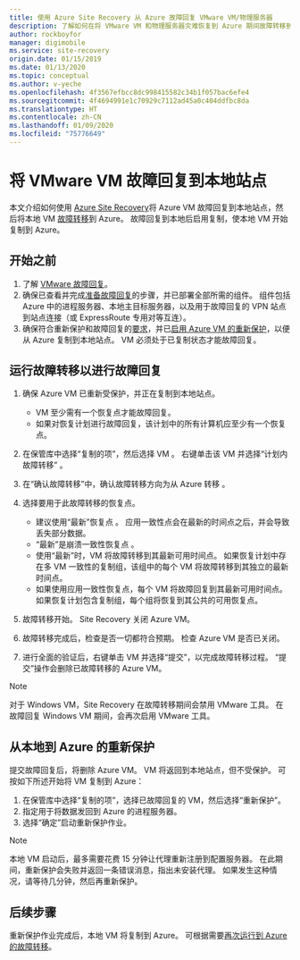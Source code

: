 ```yaml
---
title: 使用 Azure Site Recovery 从 Azure 故障回复 VMware VM/物理服务器
description: 了解如何在将 VMware VM 和物理服务器灾难恢复到 Azure 期间故障转移到 Azure 后，故障回复到本地站点。
author: rockboyfor
manager: digimobile
ms.service: site-recovery
origin.date: 01/15/2019
ms.date: 01/13/2020
ms.topic: conceptual
ms.author: v-yeche
ms.openlocfilehash: 4f3567efbcc8dc998415582c34b1f057bac6efe4
ms.sourcegitcommit: 4f4694991e1c70929c7112ad45a0c404ddfbc8da
ms.translationtype: HT
ms.contentlocale: zh-CN
ms.lasthandoff: 01/09/2020
ms.locfileid: "75776649"
---
```

# <a name="fail-back-vmware-vms-to-on-premises-site"></a>将 VMware VM 故障回复到本地站点

本文介绍如何使用 [Azure Site Recovery](site-recovery-overview.md)将 Azure VM 故障回复到本地站点，然后将本地 VM [故障转移](site-recovery-failover.md)到 Azure。 故障回复到本地后启用复制，使本地 VM 开始复制到 Azure。

## <a name="before-you-start"></a>开始之前

1. 了解 [VMware 故障回复](failover-failback-overview.md#vmwarephysical-reprotectionfailback)。 
2. 确保已查看并完成[准备故障回复](vmware-azure-prepare-failback.md)的步骤，并已部署全部所需的组件。 组件包括 Azure 中的进程服务器、本地主目标服务器，以及用于故障回复的 VPN 站点到站点连接（或 ExpressRoute 专用对等互连）。
3. 确保符合重新保护和故障回复的[要求](vmware-azure-reprotect.md#before-you-begin)，并已[启用 Azure VM 的重新保护](vmware-azure-reprotect.md#enable-reprotection)，以便从 Azure 复制到本地站点。 VM 必须处于已复制状态才能故障回复。

## <a name="run-a-failover-to-fail-back"></a>运行故障转移以进行故障回复

1. 确保 Azure VM 已重新受保护，并正在复制到本地站点。 
    
    - VM 至少需有一个恢复点才能故障回复。
    - 如果对恢复计划进行故障回复，该计划中的所有计算机应至少有一个恢复点。
2. 在保管库中选择“复制的项”，然后选择 VM  。 右键单击该 VM 并选择“计划内故障转移”  。
3. 在“确认故障转移”中，确认故障转移方向为从 Azure 转移  。
4. 选择要用于此故障转移的恢复点。
    
    - 建议使用“最新”恢复点  。 应用一致性点会在最新的时间点之后，并会导致丢失部分数据。
    - “最新”是崩溃一致性恢复点  。
    - 使用“最新”时，VM 将故障转移到其最新可用时间点。  如果恢复计划中存在多 VM 一致性的复制组，该组中的每个 VM 将故障转移到其独立的最新时间点。
    - 如果使用应用一致性恢复点，每个 VM 将故障回复到其最新可用时间点。 如果恢复计划包含复制组，每个组将恢复到其公共的可用恢复点。
5. 故障转移开始。 Site Recovery 关闭 Azure VM。
6. 故障转移完成后，检查是否一切都符合预期。 检查 Azure VM 是否已关闭。 
7. 进行全面的验证后，右键单击 VM 并选择“提交”，以完成故障转移过程。  “提交”操作会删除已故障转移的 Azure VM。 

> [!NOTE]
> 对于 Windows VM，Site Recovery 在故障转移期间会禁用 VMware 工具。 在故障回复 Windows VM 期间，会再次启用 VMware 工具。 

## <a name="reprotect-from-on-premises-to-azure"></a>从本地到 Azure 的重新保护

提交故障回复后，将删除 Azure VM。 VM 将返回到本地站点，但不受保护。 可按如下所述开始将 VM 复制到 Azure：

1. 在保管库中选择“复制的项”，选择已故障回复的 VM，然后选择“重新保护”。  
2. 指定用于将数据发回到 Azure 的进程服务器。
3. 选择“确定”启动重新保护作业。 

> [!NOTE]
> 本地 VM 启动后，最多需要花费 15 分钟让代理重新注册到配置服务器。 在此期间，重新保护会失败并返回一条错误消息，指出未安装代理。 如果发生这种情况，请等待几分钟，然后再重新保护。

## <a name="next-steps"></a>后续步骤

重新保护作业完成后，本地 VM 将复制到 Azure。 可根据需要[再次运行到 Azure 的故障转移](site-recovery-failover.md)。

<!-- Update_Description: update meta properties, wording update, update link -->